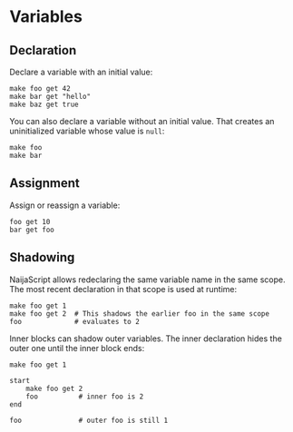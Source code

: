 # Variables

## Declaration

Declare a variable with an initial value:

```naijascript
make foo get 42
make bar get "hello"
make baz get true
```

You can also declare a variable without an initial value. That creates an uninitialized variable whose value is `null`:

```naijascript
make foo
make bar
```

## Assignment

Assign or reassign a variable:

```naijascript
foo get 10
bar get foo
```

## Shadowing

NaijaScript allows redeclaring the same variable name in the same scope. The most recent declaration in that scope is used at runtime:

```naijascript
make foo get 1
make foo get 2  # This shadows the earlier foo in the same scope
foo             # evaluates to 2
```

Inner blocks can shadow outer variables. The inner declaration hides the outer one until the inner block ends:

```naijascript
make foo get 1

start
    make foo get 2
    foo          # inner foo is 2
end

foo              # outer foo is still 1
```
